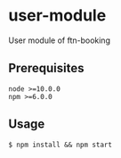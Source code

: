 # user-module

User module of ftn-booking

## Prerequisites

```
node >=10.0.0
npm >=6.0.0
```

## Usage

```
$ npm install && npm start
```
